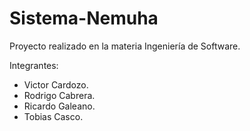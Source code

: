 # Sistema-Nemuha
Proyecto realizado en la materia Ingeniería de Software.

Integrantes:
- Victor Cardozo.
- Rodrigo Cabrera.
- Ricardo Galeano.
- Tobias Casco.
